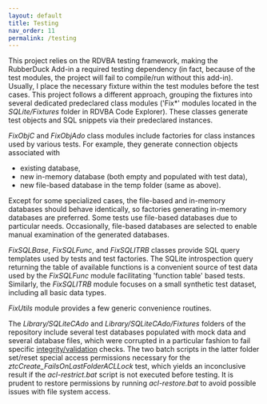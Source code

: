 ```yaml
---
layout: default
title: Testing
nav_order: 11
permalink: /testing
---
```


This project relies on the RDVBA testing framework, making the RubberDuck Add-in a required testing dependency (in fact, because of the test modules, the project will fail to compile/run without this add-in). Usually, I place the necessary fixture within the test modules before the test cases. This project follows a different approach, grouping the fixtures into several dedicated predeclared class modules ('Fix\*' modules located in the *SQLite/Fixtures* folder in RDVBA Code Explorer). These classes generate test objects and SQL snippets via their predeclared instances.

*FixObjC* and *FixObjAdo* class modules include factories for class instances used by various tests. For example, they generate connection objects associated with

* existing database,
* new in-memory database (both empty and populated with test data),
* new file-based database in the temp folder (same as above).

Except for some specialized cases, the file-based and in-memory databases should behave identically, so factories generating in-memory databases are preferred. Some tests use file-based databases due to particular needs. Occasionally, file-based databases are selected to enable manual examination of the generated databases.

*FixSQLBase*, *FixSQLFunc*, and *FixSQLITRB* classes provide SQL query templates used by tests and test factories. The SQLite introspection query returning the table of available functions is a convenient source of test data used by the *FixSQLFunc* module facilitating 'function table' based tests. Similarly, the *FixSQLITRB* module focuses on a small synthetic test dataset, including all basic data types.

*FixUtils* module provides a few generic convenience routines.

The *Library/SQLiteCAdo* and *Library/SQLiteCAdo/Fixtures* folders of the repository include several test databases populated with mock data and several database files, which were corrupted in a particular fashion to fail specific [integrity/validation][] checks. The two batch scripts in the latter folder set/reset special access permissions necessary for the *ztcCreate_FailsOnLastFolderACLLock* test, which yields an inconclusive result if the *acl-restrict.bat* script is not executed before testing. It is prudent to restore permissions by running *acl-restore.bat* to avoid possible issues with file system access.


<!-- References -->

[integrity/validation]: ./integrity
